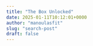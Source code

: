 ```yaml
---
title: "The Box Unlocked"
date: 2025-01-11T10:12:01+0000
author: "manoulasfit"
slug: "search-post"
draft: false
---
```


